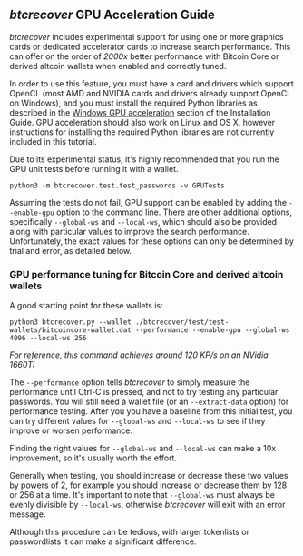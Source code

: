 ## *btcrecover* GPU Acceleration Guide ##

*btcrecover* includes experimental support for using one or more graphics cards or dedicated accelerator cards to increase search performance. This can offer on the order of *2000x* better performance with Bitcoin Core or derived altcoin wallets when enabled and correctly tuned. 

In order to use this feature, you must have a card and drivers which support OpenCL (most AMD and NVIDIA cards and drivers already support OpenCL on Windows), and you must install the required Python libraries as described in the [Windows GPU acceleration](INSTALL.md#windows-gpu-acceleration) section of the Installation Guide. GPU acceleration should also work on Linux and OS X, however instructions for installing the required Python libraries are not currently included in this tutorial.

Due to its experimental status, it's highly recommended that you run the GPU unit tests before running it with a wallet. 

    python3 -m btcrecover.test.test_passwords -v GPUTests

Assuming the tests do not fail, GPU support can be enabled by adding the `--enable-gpu` option to the command line. There are other additional options, specifically `--global-ws` and `--local-ws`, which should also be provided along with particular values to improve the search performance. Unfortunately, the exact values for these options can only be determined by trial and error, as detailed below.

### GPU performance tuning for Bitcoin Core and derived altcoin wallets ###

A good starting point for these wallets is:

    python3 btcrecover.py --wallet ./btcrecover/test/test-wallets/bitcoincore-wallet.dat --performance --enable-gpu --global-ws 4096 --local-ws 256

*For reference, this command achieves around 120 KP/s on an NVidia 1660Ti*

The `--performance` option tells *btcrecover* to simply measure the performance until Ctrl-C is pressed, and not to try testing any particular passwords. You will still need a wallet file (or an `--extract-data` option) for performance testing. After you you have a baseline from this initial test, you can try different values for `--global-ws` and `--local-ws` to see if they improve or worsen performance.

Finding the right values for `--global-ws` and `--local-ws` can make a 10x improvement, so it's usually worth the effort.

Generally when testing, you should increase or decrease these two values by powers of 2, for example you should increase or decrease them by 128 or 256 at a time. It's important to note that `--global-ws` must always be evenly divisible by `--local-ws`, otherwise *btcrecover* will exit with an error message.

Although this procedure can be tedious, with larger tokenlists or passwordlists it can make a significant difference.
